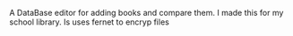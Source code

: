 A DataBase editor for adding books and compare them.
I made this for my school library.
Is uses fernet to encryp files
